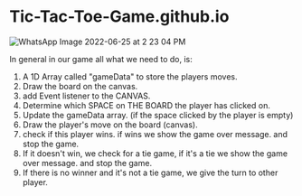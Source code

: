 # Tic-Tac-Toe-Game.github.io
![WhatsApp Image 2022-06-25 at 2 23 04 PM](https://user-images.githubusercontent.com/91379324/175766250-4ca3c08f-fcaf-4ac7-ad0c-d940833de392.jpeg)

In general in our game all what we need to do, is:

1. A 1D Array called "gameData" to store the players moves.
2. Draw the board on the canvas.
3. add Event listener to the CANVAS.
4. Determine which SPACE on THE BOARD the player has clicked on.
5. Update the gameData array. (if the space clicked by the player is empty)
6. Draw the player's move on the board (canvas).
7. check if this player wins. if wins we show the game over message. and stop the game.
8. If it doesn't win, we check for a tie game, if it's a tie we show the game over message. and stop the game.
9. If there is no winner and it's not a tie game, we give the turn to other player.

